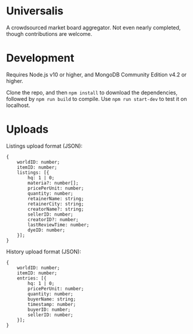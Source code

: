# Universalis
A crowdsourced market board aggregator. Not even nearly completed, though contributions are welcome.

# Development
Requires Node.js v10 or higher, and MongoDB Community Edition v4.2 or higher.

Clone the repo, and then `npm install` to download the dependencies, followed by `npm run build` to compile. Use `npm run start-dev` to test it on localhost.

# Uploads
Listings upload format (JSON):

```
{
    worldID: number;
    itemID: number;
    listings: [{
        hq: 1 | 0;
        materia?: number[];
        pricePerUnit: number;
        quantity: number;
        retainerName: string;
        retainerCity: string;
        creatorName?: string;
        sellerID: number;
        creatorID?: number;
        lastReviewTime: number;
        dyeID: number;
    }];
}
```

History upload format (JSON):

```
{
    worldID: number;
    itemID: number;
    entries: [{
        hq: 1 | 0;
        pricePerUnit: number;
        quantity: number;
        buyerName: string;
        timestamp: number;
        buyerID: number;
        sellerID: number;
    }];
}
```
